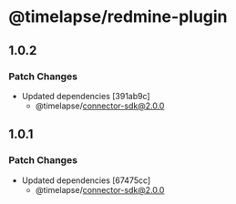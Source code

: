 # @timelapse/redmine-plugin

## 1.0.2

### Patch Changes

- Updated dependencies [391ab9c]
  - @timelapse/connector-sdk@2.0.0

## 1.0.1

### Patch Changes

- Updated dependencies [67475cc]
  - @timelapse/connector-sdk@2.0.0
